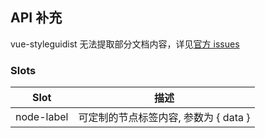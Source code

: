 ## API 补充

vue-styleguidist 无法提取部分文档内容，详见[官方 issues](https://github.com/vue-styleguidist/vue-styleguidist/issues)

### Slots

| Slot       | 描述                                  |
| ---------- | ------------------------------------- |
| node-label | 可定制的节点标签内容, 参数为 { data } |
